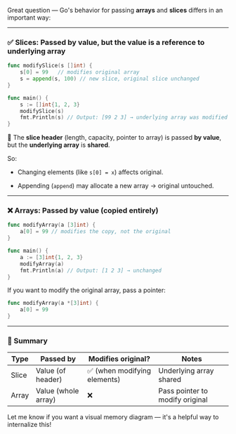 Great question — Go's behavior for passing **arrays** and **slices** differs in an important way:

---

### ✅ Slices: **Passed by value, but the value is a reference to underlying array**

```go
func modifySlice(s []int) {
    s[0] = 99   // modifies original array
    s = append(s, 100) // new slice, original slice unchanged
}

func main() {
    s := []int{1, 2, 3}
    modifySlice(s)
    fmt.Println(s) // Output: [99 2 3] → underlying array was modified
}
```

🔹 The **slice header** (length, capacity, pointer to array) is passed **by value**,  
but the **underlying array** is **shared**.

So:

- Changing elements (like `s[0] = x`) affects original.
    
- Appending (`append`) may allocate a new array → original untouched.
    

---

### ❌ Arrays: **Passed by value (copied entirely)**

```go
func modifyArray(a [3]int) {
    a[0] = 99 // modifies the copy, not the original
}

func main() {
    a := [3]int{1, 2, 3}
    modifyArray(a)
    fmt.Println(a) // Output: [1 2 3] → unchanged
}
```

If you want to modify the original array, pass a pointer:

```go
func modifyArray(a *[3]int) {
    a[0] = 99
}
```

---

### 🧠 Summary

|Type|Passed by|Modifies original?|Notes|
|---|---|---|---|
|Slice|Value (of header)|✅ (when modifying elements)|Underlying array shared|
|Array|Value (whole array)|❌|Pass pointer to modify original|

Let me know if you want a visual memory diagram — it's a helpful way to internalize this!